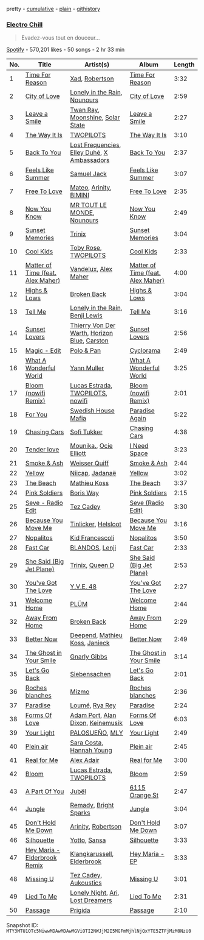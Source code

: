 pretty - [cumulative](/playlists/cumulative/37i9dQZF1DX9ND1QF5hZNF.md) - [plain](/playlists/plain/37i9dQZF1DX9ND1QF5hZNF) - [githistory](https://github.githistory.xyz/mackorone/spotify-playlist-archive/blob/main/playlists/plain/37i9dQZF1DX9ND1QF5hZNF)

### [Electro Chill](https://open.spotify.com/playlist/37i9dQZF1DX9ND1QF5hZNF)

> Evadez\-vous tout en douceur...

[Spotify](https://open.spotify.com/user/spotify) - 570,201 likes - 50 songs - 2 hr 33 min

| No. | Title | Artist(s) | Album | Length |
|---|---|---|---|---|
| 1 | [Time For Reason](https://open.spotify.com/track/4s7QgMMyMlol6ccHoSwyyQ) | [Xad](https://open.spotify.com/artist/60fosQLJjKs0sFcKEYKdzG), [Robertson](https://open.spotify.com/artist/0RCvK1v4c4eoyieCb41Ums) | [Time For Reason](https://open.spotify.com/album/2QfLANVm2mt6wsX041LGhw) | 3:32 |
| 2 | [City of Love](https://open.spotify.com/track/3Cg22mWYpcDrCLWsgTaUwk) | [Lonely in the Rain](https://open.spotify.com/artist/42KUul1wLmOdQCEYf3MweS), [Nounours](https://open.spotify.com/artist/6FrEkw1iC6ljhne96c7a46) | [City of Love](https://open.spotify.com/album/6VBal2Bi7nsqo6RnXsdqBt) | 2:59 |
| 3 | [Leave a Smile](https://open.spotify.com/track/2Qp0s8Qr7CMynidI7925H2) | [Twan Ray](https://open.spotify.com/artist/2IrrH2ytG96HCP9dnM6mGr), [Moonshine](https://open.spotify.com/artist/3t66HrWji19Ey3uJE2DSyC), [Solar State](https://open.spotify.com/artist/6apP9Y1rUXNySghaBvyRzu) | [Leave a Smile](https://open.spotify.com/album/4PdWkqJdqKB3arKBSI3qkx) | 2:27 |
| 4 | [The Way It Is](https://open.spotify.com/track/6pSNRgtbbqRYgpwkVQqi3Z) | [TWOPILOTS](https://open.spotify.com/artist/6tV2P2SciHytsSDufKr57B) | [The Way It Is](https://open.spotify.com/album/6eryNpfVWsLGm36OeISOaY) | 3:10 |
| 5 | [Back To You](https://open.spotify.com/track/3K00Ib1shkOEiAXU5pec6e) | [Lost Frequencies](https://open.spotify.com/artist/7f5Zgnp2spUuuzKplmRkt7), [Elley Duhé](https://open.spotify.com/artist/67MNhiAICFY6Pwc2YxCO0K), [X Ambassadors](https://open.spotify.com/artist/3NPpFNZtSTHheNBaWC82rB) | [Back To You](https://open.spotify.com/album/1wntuGFGZSdkDL3pOTcdpr) | 2:37 |
| 6 | [Feels Like Summer](https://open.spotify.com/track/0ZERGmkfuDSrLaIzEGFdiH) | [Samuel Jack](https://open.spotify.com/artist/78rEst9B8h5utylmzIoUgb) | [Feels Like Summer](https://open.spotify.com/album/6URIHB3zQ2ba7msR4gqf0k) | 3:07 |
| 7 | [Free To Love](https://open.spotify.com/track/3Z9wiXDPADfxgovNa2I6ph) | [Mateo](https://open.spotify.com/artist/0mws40fy6ixkpM247lUkIX), [Arinity](https://open.spotify.com/artist/6CS3Y9pOBxpjxb1jAC8fhy), [BIMINI](https://open.spotify.com/artist/6Qt4M6p6dnbQVq6RulgbCx) | [Free To Love](https://open.spotify.com/album/4SCP4LS7vx12sdeZ95LLkK) | 2:35 |
| 8 | [Now You Know](https://open.spotify.com/track/41iKApBwuxn4DlCulZGmYj) | [MR TOUT LE MONDE](https://open.spotify.com/artist/4MgxKih2gf4BgMkPVOfvrn), [Nounours](https://open.spotify.com/artist/6FrEkw1iC6ljhne96c7a46) | [Now You Know](https://open.spotify.com/album/3P99SdLrd82kcVaB6XlRLw) | 2:49 |
| 9 | [Sunset Memories](https://open.spotify.com/track/29hvDT8LFAr0wMG8j3LJUr) | [Trinix](https://open.spotify.com/artist/3HqP3nd8WI0VfHRhApPlan) | [Sunset Memories](https://open.spotify.com/album/5unPukcKP0JqN4CU8SwOuj) | 3:04 |
| 10 | [Cool Kids](https://open.spotify.com/track/1nOrmN6H9MmEzSTU024eAX) | [Toby Rose](https://open.spotify.com/artist/0j6SFwrb6jmolrDLHRugcJ), [TWOPILOTS](https://open.spotify.com/artist/6tV2P2SciHytsSDufKr57B) | [Cool Kids](https://open.spotify.com/album/7BeNCwqOUFyfWN4392UWEK) | 2:33 |
| 11 | [Matter of Time \(feat\. Alex Maher\)](https://open.spotify.com/track/1TW9J0imyVBMihuwHqJ5sf) | [Vandelux](https://open.spotify.com/artist/2rdSCmWgrIWA8pmwhS1T2k), [Alex Maher](https://open.spotify.com/artist/1fdvv0i3DqRnlrpHVBH1ek) | [Matter of Time \(feat\. Alex Maher\)](https://open.spotify.com/album/621O6kH4iJa75aFZQTQPPI) | 4:00 |
| 12 | [Highs & Lows](https://open.spotify.com/track/2oakI4aTZTOXPjL2jy4b94) | [Broken Back](https://open.spotify.com/artist/4nx8ehrFiCOmWgebUKshDV) | [Highs & Lows](https://open.spotify.com/album/2WltsSNLIaFLNkXwM8M2XR) | 3:04 |
| 13 | [Tell Me](https://open.spotify.com/track/1OxaAC72au0z2HORS9yt1m) | [Lonely in the Rain](https://open.spotify.com/artist/42KUul1wLmOdQCEYf3MweS), [Benji Lewis](https://open.spotify.com/artist/1BPsbKiNgav1TY1ITIU8C5) | [Tell Me](https://open.spotify.com/album/2nBHaQWoC341spJHji7dgz) | 3:16 |
| 14 | [Sunset Lovers](https://open.spotify.com/track/1x7NAvqHgCvhV549ls0FTE) | [Thierry Von Der Warth](https://open.spotify.com/artist/2mF9PcfpN8vxRtCfra8hz1), [Horizon Blue](https://open.spotify.com/artist/2vOzV5WdvOYH3K1NJyt7wb), [Carston](https://open.spotify.com/artist/0WRqpklDf9jCcdVitOJGn6) | [Sunset Lovers](https://open.spotify.com/album/5x7S16YvroS0lLKXARqUMu) | 2:56 |
| 15 | [Magic \- Edit](https://open.spotify.com/track/2u5BsxcvX36t9ecVM70Ati) | [Polo & Pan](https://open.spotify.com/artist/45yEuthJ9yq1rNXAOpBnqM) | [Cyclorama](https://open.spotify.com/album/2XLO00VSPGAGxpUjezhHoC) | 2:49 |
| 16 | [What A Wonderful World](https://open.spotify.com/track/5vxumGUQQAKNzE0osbTecZ) | [Yann Muller](https://open.spotify.com/artist/41HOzTOe9JNerhym1HWxti) | [What A Wonderful World](https://open.spotify.com/album/1iTccmhnjuEyE2wzkEGALD) | 3:25 |
| 17 | [Bloom \(nowifi Remix\)](https://open.spotify.com/track/4Hqznl1iOMNK4Yr2e4H0D4) | [Lucas Estrada](https://open.spotify.com/artist/2tndYCXQneCV4jtoWRwVpz), [TWOPILOTS](https://open.spotify.com/artist/6tV2P2SciHytsSDufKr57B), [nowifi](https://open.spotify.com/artist/5wxw2CQKTIOSkPFJbTYVzl) | [Bloom \(nowifi Remix\)](https://open.spotify.com/album/2TevphOQe7SmNqX7dVLYkk) | 2:01 |
| 18 | [For You](https://open.spotify.com/track/7AN0hFYz8HBixfNKRn1sls) | [Swedish House Mafia](https://open.spotify.com/artist/1h6Cn3P4NGzXbaXidqURXs) | [Paradise Again](https://open.spotify.com/album/2Dbe9L757CSQbhnbW5PVSH) | 5:22 |
| 19 | [Chasing Cars](https://open.spotify.com/track/1ByxuN2e68C9mAx85Vcumt) | [Sofi Tukker](https://open.spotify.com/artist/586uxXMyD5ObPuzjtrzO1Q) | [Chasing Cars](https://open.spotify.com/album/5XWrAQqR08TOq4dl2Q4uOZ) | 4:38 |
| 20 | [Tender love](https://open.spotify.com/track/1CM16VHSXw4CcvZUPsa8CU) | [Mounika.](https://open.spotify.com/artist/2FdGoGN8SKxgxhUlP9aMDO), [Ocie Elliott](https://open.spotify.com/artist/5jbk18C7YXRcEZxUWPJCyT) | [I Need Space](https://open.spotify.com/album/6OYxfg1u6ltNaciFUxduEY) | 3:23 |
| 21 | [Smoke & Ash](https://open.spotify.com/track/7jUBj3nZfs0dRqr68b4yxy) | [Weisser Quiff](https://open.spotify.com/artist/5sWo77aB32PpzTAhZfQBQy) | [Smoke & Ash](https://open.spotify.com/album/6Z41aZilSCkdW8IK75Y1wp) | 2:44 |
| 22 | [Yellow](https://open.spotify.com/track/6qGiXMtDuZiItgekdecWsd) | [Niicap](https://open.spotify.com/artist/7CyI6goJm3xgAzz8RbYDmW), [Jadanaë](https://open.spotify.com/artist/7qWpcLPHqE4eMj41jlOjvs) | [Yellow](https://open.spotify.com/album/1AWfn2bdgCCoc1ufl0qsSE) | 3:02 |
| 23 | [The Beach](https://open.spotify.com/track/3bQB674GPa0g7tG1AiCFMU) | [Mathieu Koss](https://open.spotify.com/artist/4W6fwRbqEy1dfEoE6OCyZu) | [The Beach](https://open.spotify.com/album/7otVBQMTtdwJrPMUb5PokD) | 3:37 |
| 24 | [Pink Soldiers](https://open.spotify.com/track/2JOTbHmj0jwBM9bHgcVEOq) | [Boris Way](https://open.spotify.com/artist/6B4RvAzPbZcxMjhZvFSDis) | [Pink Soldiers](https://open.spotify.com/album/6hg6LPeCo8KtSJLxXfSKf4) | 2:15 |
| 25 | [Seve \- Radio Edit](https://open.spotify.com/track/6UqRGwjwYL0stXbaodTxwo) | [Tez Cadey](https://open.spotify.com/artist/5cBeFQv3kBVP8o15CmPTKb) | [Seve \(Radio Edit\)](https://open.spotify.com/album/40d8W7uNHGeih483QVvLu4) | 3:30 |
| 26 | [Because You Move Me](https://open.spotify.com/track/05GvwwTLLID738BbKN1ze0) | [Tinlicker](https://open.spotify.com/artist/5EmEZjq8eHEC6qFnT63Lza), [Helsloot](https://open.spotify.com/artist/6dC41opH96WjFwWhhAxBsS) | [Because You Move Me](https://open.spotify.com/album/6BJlfbdvDpdjeC35GNRwBI) | 3:16 |
| 27 | [Nopalitos](https://open.spotify.com/track/7mTu2ZcNb2Ip79YEzZZnrf) | [Kid Francescoli](https://open.spotify.com/artist/2G7QgTep5IsJHGHm1hXygD) | [Nopalitos](https://open.spotify.com/album/0qPeoLei81BIwwi8NKf27W) | 3:50 |
| 28 | [Fast Car](https://open.spotify.com/track/7nAeN4bX0kzrvftoG4jag6) | [BLANDOS](https://open.spotify.com/artist/46n6pHUwgeUM9CujleOzuh), [Lenji](https://open.spotify.com/artist/4NyAVAttRLmlUpV7HpgLfR) | [Fast Car](https://open.spotify.com/album/74T6J0W8EAM9LZRmpZNHN5) | 2:33 |
| 29 | [She Said \(Big Jet Plane\)](https://open.spotify.com/track/3HeZam86SuxGp1wZ3XMIjE) | [Trinix](https://open.spotify.com/artist/3HqP3nd8WI0VfHRhApPlan), [Queen D](https://open.spotify.com/artist/6DP0yD9AqeiK3V57URKt4W) | [She Said \(Big Jet Plane\)](https://open.spotify.com/album/06glmgu7XVm60LyphpYQxc) | 2:53 |
| 30 | [You've Got The Love](https://open.spotify.com/track/2W0otyOuO6PixES66V4SgR) | [Y.V.E\. 48](https://open.spotify.com/artist/5zSWGyWE5d0PYaYrtdVwOz) | [You've Got The Love](https://open.spotify.com/album/1uc2h6yfp4xyIrVSeHLNsn) | 2:27 |
| 31 | [Welcome Home](https://open.spotify.com/track/4bDbcJrUfGXbgEpzzlGKOw) | [PLÜM](https://open.spotify.com/artist/4NTnwCK3RqTBH7TFIQrkfL) | [Welcome Home](https://open.spotify.com/album/3xXkf8NdxsZWdPesmDoEJt) | 2:44 |
| 32 | [Away From Home](https://open.spotify.com/track/44EgTZXLY0a2NcKaZdnkyL) | [Broken Back](https://open.spotify.com/artist/4nx8ehrFiCOmWgebUKshDV) | [Away From Home](https://open.spotify.com/album/5T2CFeH0z9TW9SwostRiQq) | 2:29 |
| 33 | [Better Now](https://open.spotify.com/track/74Hf2CrG7Y2dzCwPAXYugR) | [Deepend](https://open.spotify.com/artist/0uGApGjjFXKwUOAqYBeX7B), [Mathieu Koss](https://open.spotify.com/artist/4W6fwRbqEy1dfEoE6OCyZu), [Janieck](https://open.spotify.com/artist/1bZDq4po4dMIpN74Zendm0) | [Better Now](https://open.spotify.com/album/223dHoItv1AL15XYaLYzjY) | 2:49 |
| 34 | [The Ghost in Your Smile](https://open.spotify.com/track/63FttXBXFyghH7q9CVIjcW) | [Gnarly Gibbs](https://open.spotify.com/artist/2Zl0BC5X9r7hSxWAF52XfJ) | [The Ghost in Your Smile](https://open.spotify.com/album/3XanT5R6MH4AeDbSn5hJVa) | 3:14 |
| 35 | [Let's Go Back](https://open.spotify.com/track/1QCWBB8QbGDtdK34sDENL6) | [Siebensachen](https://open.spotify.com/artist/1LysQsO6Eq11YuvI300Imv) | [Let's Go Back](https://open.spotify.com/album/4XYrQFUM6flD2n7G3EZrNx) | 2:01 |
| 36 | [Roches blanches](https://open.spotify.com/track/3gHqqfGzGlA6AomepHu4zj) | [Mizmo](https://open.spotify.com/artist/31sy2Lzz49t83efKMvk3qV) | [Roches blanches](https://open.spotify.com/album/07eeR01mBl7EOYLPJ1iW3d) | 2:36 |
| 37 | [Paradise](https://open.spotify.com/track/7rjZ4ERXFVBypwt8NflUVQ) | [Loumé](https://open.spotify.com/artist/6o8bvjajrVq9BnXoR7bXnH), [Rya Rey](https://open.spotify.com/artist/2qLLWt3vgzahHq3CeWVJaS) | [Paradise](https://open.spotify.com/album/1sawVZiyUViCzUPVmjUxsU) | 2:24 |
| 38 | [Forms Of Love](https://open.spotify.com/track/5YUyOSNj5gmRjZQ7yZ3JTA) | [Adam Port](https://open.spotify.com/artist/2loEsOijJ6XiGzWYFXMIRk), [Alan Dixon](https://open.spotify.com/artist/0yEnnivHzCPxaTfNbWjV7x), [Keinemusik](https://open.spotify.com/artist/26WKgv73kRHD0gEDKD1i8j) | [Forms Of Love](https://open.spotify.com/album/59xZYca7c3Rn0IhAzEqHUg) | 6:03 |
| 39 | [Your Light](https://open.spotify.com/track/3xwNqcWd3fGL5z0hhtMBmE) | [PALOSUEÑO](https://open.spotify.com/artist/2dPQbEFN0nVnkqDSDB1PT9), [MLY](https://open.spotify.com/artist/0Olk5iLDJdsyf6csDCqtGk) | [Your Light](https://open.spotify.com/album/0VNiTeefqQ66bbMumnVzQh) | 2:49 |
| 40 | [Plein air](https://open.spotify.com/track/41dazLpdMmO7Kr0yQCotfn) | [Sara Costa](https://open.spotify.com/artist/4QdM9MXZoixsfLRhqlJF49), [Hannah Young](https://open.spotify.com/artist/02Vjcy8yd6eHu8QMYNMIAf) | [Plein air](https://open.spotify.com/album/5Z2vbeJm4nv74ZctGS0HyS) | 2:45 |
| 41 | [Real for Me](https://open.spotify.com/track/2Me8g0TZBRiOOYvjexvYwe) | [Alex Adair](https://open.spotify.com/artist/1mrrvBvbrm28iYaPlJ9mG5) | [Real for Me](https://open.spotify.com/album/7iT1pcVw9WcqF6QWwXAU7M) | 3:00 |
| 42 | [Bloom](https://open.spotify.com/track/4hHvZD1pcvG8rxUkhau6Is) | [Lucas Estrada](https://open.spotify.com/artist/2tndYCXQneCV4jtoWRwVpz), [TWOPILOTS](https://open.spotify.com/artist/6tV2P2SciHytsSDufKr57B) | [Bloom](https://open.spotify.com/album/1Po5dB5KhCrqfvg7ViH7aB) | 2:59 |
| 43 | [A Part Of You](https://open.spotify.com/track/3PjBLeVb8w5LXwJr8LBm0u) | [Jubël](https://open.spotify.com/artist/4FcZfItjVIsfO9TynErl7X) | [6115 Orange St](https://open.spotify.com/album/1MHdrpxvqlnV9cvqg2OhQn) | 2:47 |
| 44 | [Jungle](https://open.spotify.com/track/5f4ZzMG8zZXYXjBwLmd0aq) | [Remady](https://open.spotify.com/artist/3JxNeLgMuJI0DEmDt9dLzc), [Bright Sparks](https://open.spotify.com/artist/1Dn88PoQjnQgLTOaokePFz) | [Jungle](https://open.spotify.com/album/5wWAu59EvtfplSILL5S2mi) | 3:04 |
| 45 | [Don't Hold Me Down](https://open.spotify.com/track/6ip3MZyHMvVJT5VUGmddVX) | [Arinity](https://open.spotify.com/artist/6CS3Y9pOBxpjxb1jAC8fhy), [Robertson](https://open.spotify.com/artist/0RCvK1v4c4eoyieCb41Ums) | [Don't Hold Me Down](https://open.spotify.com/album/0gC58oCJxmvZUaoGfuBiA2) | 3:07 |
| 46 | [Silhouette](https://open.spotify.com/track/5XflWKyyLrg3HlvjlDn6Rk) | [Yotto](https://open.spotify.com/artist/5Dyfxq0ZrFjjeFBdSNxDbo), [Sansa](https://open.spotify.com/artist/5ghRItoYhcGjBtH8xSGCC9) | [Silhouette](https://open.spotify.com/album/6G0qk1KLeqf5L9deBa6uo8) | 3:33 |
| 47 | [Hey Maria \- Elderbrook Remix](https://open.spotify.com/track/7v7teR4FtyiZzkc1tX2a4V) | [Klangkarussell](https://open.spotify.com/artist/041iTeoMIwXMlShuQPIVKo), [Elderbrook](https://open.spotify.com/artist/2vf4pRsEY6LpL5tKmqWb64) | [Hey Maria \- EP](https://open.spotify.com/album/4zb7p3vznnnhJaihdKtxR6) | 3:33 |
| 48 | [Missing U](https://open.spotify.com/track/0vzWDHKtEUfbvyVZTiFg4r) | [Tez Cadey](https://open.spotify.com/artist/5cBeFQv3kBVP8o15CmPTKb), [Aukoustics](https://open.spotify.com/artist/3o8z3AHOZOxmmb2IKqRxiT) | [Missing U](https://open.spotify.com/album/7foipjFR7Z4BTl4V3zEnHY) | 3:01 |
| 49 | [Lied To Me](https://open.spotify.com/track/5dO6eoFYVSkqtIcwIIAWr5) | [Lonely Night](https://open.spotify.com/artist/5z7pjN7SUEN8nZFOO4MWhx), [Ari](https://open.spotify.com/artist/0V1Q4k9X1xSKiF9JVzRof1), [Lost Dreamers](https://open.spotify.com/artist/19jOvlXvoXs2Crt2RJ0R9B) | [Lied To Me](https://open.spotify.com/album/4AXoL7a5TPU6rktqwBeBgU) | 2:31 |
| 50 | [Passage](https://open.spotify.com/track/3Q8CwfdyDIjHdlItATIxLt) | [Prigida](https://open.spotify.com/artist/4Ab2SjCDNyDAgkLfzzucWY) | [Passage](https://open.spotify.com/album/1UqfHtwpJsgz8FtEzPmpoR) | 2:10 |

Snapshot ID: `MTY3MTU1OTc5NiwwMDAwMDAwMGViOTI2NWJjM2I5MGFmMjhlNjQxYTE5ZTFjMzM0NzU0`
